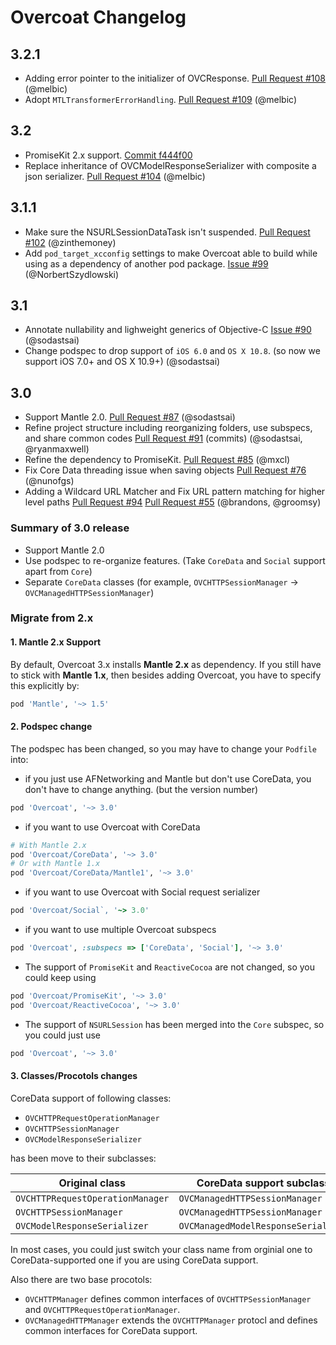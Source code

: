# Overcoat Changelog

## 3.2.1

* Adding error pointer to the initializer of OVCResponse. [Pull Request #108](https://github.com/Overcoat/Overcoat/pull/108) (@melbic)
* Adopt `MTLTransformerErrorHandling`. [Pull Request #109](https://github.com/Overcoat/Overcoat/pull/109) (@melbic)

## 3.2

* PromiseKit 2.x support. [Commit f444f00 ](https://github.com/Overcoat/Overcoat/commit/f444f00a726967f7bcb76585da47fa1a4cd8aa5d)
* Replace inheritance of OVCModelResponseSerializer with composite a json serializer. [Pull Request #104](https://github.com/Overcoat/Overcoat/pull/104) (@melbic)

## 3.1.1

* Make sure the NSURLSessionDataTask isn't suspended. [Pull Request #102](https://github.com/Overcoat/Overcoat/pull/102) (@zinthemoney)
* Add `pod_target_xcconfig` settings to make Overcoat able to build while using as a dependency of another pod package. [Issue #99](https://github.com/Overcoat/Overcoat/issues/99) (@NorbertSzydlowski)

## 3.1

* Annotate nullability and lighweight generics of Objective-C [Issue #90](https://github.com/Overcoat/Overcoat/issues/90) (@sodastsai)
* Change podspec to drop support of `iOS 6.0` and `OS X 10.8`. (so now we support iOS 7.0+ and OS X 10.9+) (@sodastsai)

## 3.0

* Support Mantle 2.0. [Pull Request #87](https://github.com/Overcoat/Overcoat/pull/87) (@sodastsai)
* Refine project structure including reorganizing folders, use subspecs, and share common codes
  [Pull Request #91](https://github.com/Overcoat/Overcoat/pull/91) (commits) (@sodastsai, @ryanmaxwell)
* Refine the dependency to PromiseKit. [Pull Request #85](https://github.com/Overcoat/Overcoat/pull/85) (@mxcl)
* Fix Core Data threading issue when saving objects [Pull Request #76](https://github.com/Overcoat/Overcoat/pull/76) (@nunofgs)
* Adding a Wildcard URL Matcher and Fix URL pattern matching for higher level paths [Pull Request #94](https://github.com/Overcoat/Overcoat/pull/94) [Pull Request #55](https://github.com/Overcoat/Overcoat/pull/55) (@brandons, @groomsy)

### Summary of 3.0 release

* Support Mantle 2.0
* Use podspec to re-organize features. (Take `CoreData` and `Social` support apart from `Core`)
* Separate `CoreData` classes (for example, `OVCHTTPSessionManager` -> `OVCManagedHTTPSessionManager`)

### Migrate from 2.x

#### 1. Mantle 2.x Support

By default, Overcoat 3.x installs **Mantle 2.x** as dependency.
If you still have to stick with **Mantle 1.x**, then besides adding Overcoat, you have to specify this explicitly by:
```ruby
pod 'Mantle', '~> 1.5'
```

#### 2. Podspec change

The podspec has been changed, so you may have to change your `Podfile` into:

* if you just use AFNetworking and Mantle but don't use CoreData, you don't have to change anything. (but the version number)
```ruby
pod 'Overcoat', '~> 3.0'
```
* if you want to use Overcoat with CoreData
```ruby
# With Mantle 2.x
pod 'Overcoat/CoreData', '~> 3.0'
# Or with Mantle 1.x
pod 'Overcoat/CoreData/Mantle1', '~> 3.0'
```
* if you want to use Overcoat with Social request serializer
```ruby
pod 'Overcoat/Social`, '~> 3.0'
```
* if you want to use multiple Overcoat subspecs
```ruby
pod 'Overcoat', :subspecs => ['CoreData', 'Social'], '~> 3.0'
```
* The support of `PromiseKit` and `ReactiveCocoa` are not changed, so you could keep using
```ruby
pod 'Overcoat/PromiseKit', '~> 3.0'
pod 'Overcoat/ReactiveCocoa', '~> 3.0'
```
* The support of `NSURLSession` has been merged into the `Core` subspec, so you could just use
```ruby
pod 'Overcoat', '~> 3.0'
```

#### 3. Classes/Procotols changes

CoreData support of following classes:

* `OVCHTTPRequestOperationManager`
* `OVCHTTPSessionManager`
* `OVCModelResponseSerializer`

has been move to their subclasses:

Original class                   | CoreData support subclass
-------------------------------- | ------------------------------------
`OVCHTTPRequestOperationManager` | `OVCManagedHTTPSessionManager`
`OVCHTTPSessionManager`          | `OVCManagedHTTPSessionManager`
`OVCModelResponseSerializer`     | `OVCManagedModelResponseSerializer`

In most cases, you could just switch your class name from orginial one to CoreData-supported one
if you are using CoreData support.

Also there are two base procotols:

* `OVCHTTPManager` defines common interfaces of `OVCHTTPSessionManager` and `OVCHTTPRequestOperationManager`.
* `OVCManagedHTTPManager` extends the `OVCHTTPManager` protocl and defines common interfaces for CoreData support.
